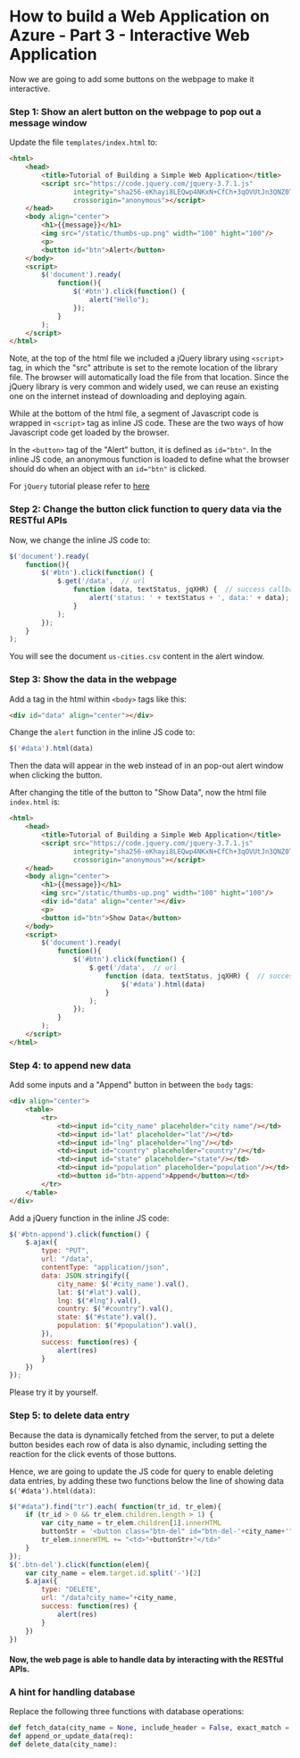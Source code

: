 # How to build a Web Application on Azure - Part 3 - Interactive Web Application

Now we are going to add some buttons on the webpage to make it interactive.

### Step 1: Show an alert button on the webpage to pop out a message window

Update the file `templates/index.html` to:
```html
<html>
    <head>
        <title>Tutorial of Building a Simple Web Application</title>
        <script src="https://code.jquery.com/jquery-3.7.1.js" 
                integrity="sha256-eKhayi8LEQwp4NKxN+CfCh+3qOVUtJn3QNZ0TciWLP4=" 
                crossorigin="anonymous"></script>
    </head>
    <body align="center">
        <h1>{{message}}</h1>
        <img src="/static/thumbs-up.png" width="100" hight="100"/>
        <p>
        <button id="btn">Alert</button>
    </body>
    <script>
        $('document').ready(
            function(){
                $('#btn').click(function() {
                    alert("Hello");
                });
            }
        );
    </script>
</html>
```

Note, at the top of the html file we included a jQuery library using `<script>` tag, in which the "src" attribute is set to the remote location of the library file. The browser will automatically load the file from that location. Since the jQuery library is very common and widely used, we can reuse an existing one on the internet instead of downloading and deploying again.

While at the bottom of the html file, a segment of Javascript code is wrapped in `<script>` tag as inline JS code. These are the two ways of how Javascript code get loaded by the browser.

In the `<button>` tag of the "Alert" button, it is defined as `id="btn"`. In the inline JS code, an anonymous function is loaded to define what the browser should do when an object with an `id="btn"` is clicked.

For `jQuery` tutorial please refer to [here](https://www.w3schools.com/jquery/default.asp)

### Step 2: Change the button click function to query data via the RESTful APIs
Now, we change the inline JS code to:
```javascript
$('document').ready(
    function(){
        $('#btn').click(function() {
            $.get('/data',  // url
                function (data, textStatus, jqXHR) {  // success callback
                    alert('status: ' + textStatus + ', data:' + data);
                }
            );
        });
    }
);
```
You will see the document `us-cities.csv` content in the alert window.

### Step 3: Show the data in the webpage

Add a tag in the html within `<body>` tags like this:
```html
<div id="data" align="center"></div>
```

Change the `alert` function in the inline JS code to:
```javascript
$('#data').html(data)
```

Then the data will appear in the web instead of in an pop-out alert window when clicking the button.

After changing the title of the button to "Show Data", now the html file `index.html` is:
```html
<html>
    <head>
        <title>Tutorial of Building a Simple Web Application</title>
        <script src="https://code.jquery.com/jquery-3.7.1.js" 
                integrity="sha256-eKhayi8LEQwp4NKxN+CfCh+3qOVUtJn3QNZ0TciWLP4=" 
                crossorigin="anonymous"></script>
    </head>
    <body align="center">
        <h1>{{message}}</h1>
        <img src="/static/thumbs-up.png" width="100" hight="100"/>
        <div id="data" align="center"></div>
        <p>
        <button id="btn">Show Data</button>
    </body>
    <script>
        $('document').ready(
            function(){
                $('#btn').click(function() {
                    $.get('/data',  // url
                        function (data, textStatus, jqXHR) {  // success callback
                            $('#data').html(data)
                        }
                    );
                });
            }
        );
    </script>
</html>
```

### Step 4: to append new data

Add some inputs and a "Append" button in between the `body` tags:
```html
<div align="center">
    <table>
        <tr>
            <td><input id="city_name" placeholder="city name"/></td>
            <td><input id="lat" placeholder="lat"/></td>
            <td><input id="lng" placeholder="lng"/></td>
            <td><input id="country" placeholder="country"/></td>
            <td><input id="state" placeholder="state"/></td>
            <td><input id="population" placeholder="population"/></td>
            <td><button id="btn-append">Append</button></td>
        </tr>
    </table>
</div>
```

Add a jQuery function in the inline JS code:
```javascript
$('#btn-append').click(function() {
    $.ajax({
        type: "PUT",
        url: "/data",
        contentType: "application/json",
        data: JSON.stringify({
            city_name: $('#city_name').val(),
            lat: $("#lat").val(),
            lng: $("#lng").val(),
            country: $("#country").val(),
            state: $("#state").val(),
            population: $("#population").val(),
        }),
        success: function(res) {
            alert(res)
        }
    })
});
```

Please try it by yourself.

### Step 5: to delete data entry

Because the data is dynamically fetched from the server, to put a delete button besides each row of data is also dynamic, including setting the reaction for the click events of those buttons.

Hence, we are going to update the JS code for query to enable deleting data entries, by adding these two functions below the line of showing data `$('#data').html(data)`:

```javascript
$("#data").find("tr").each( function(tr_id, tr_elem){
    if (tr_id > 0 && tr_elem.children.length > 1) {
        var city_name = tr_elem.children[1].innerHTML
        buttonStr = '<button class="btn-del" id="btn-del-'+city_name+'">Delete</button>'
        tr_elem.innerHTML += "<td>"+buttonStr+"</td>"
    }
});
$('.btn-del').click(function(elem){
    var city_name = elem.target.id.split('-')[2]
    $.ajax({
        type: "DELETE",
        url: "/data?city_name="+city_name,
        success: function(res) {
            alert(res)
        }
    })
})
```

#### Now, the web page is able to handle data by interacting with the RESTful APIs.

### A hint for handling database

Replace the following three functions with database operations:

```python
def fetch_data(city_name = None, include_header = False, exact_match = False):
def append_or_update_data(req):
def delete_data(city_name):
```
